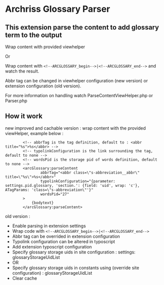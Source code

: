 # Archriss Glossary Parser #

## This extension parse the content to add glossary term to the output ##

Wrap content with provided viewhelper

Or

Wrap content with `<!--ARCGLOSSARY_begin-->|<!--ARCGLOSSARY_end-->` and watch the result.

Abbr tag can be changed in viewhelper configuration (new version) or extension configuration (old version).

For more information on handling watch ParseContentViewHelper.php or Parser.php

## How it work

new improved and cachable version :
wrap content with the provided viewHelper, example below :
```
        <!-- abbrTag is the tag definition, default to : <abbr title="%s">%s</abbr> -->
        <!-- typolinkConfiguration is the link surrounding the tag, default to none -->
        <!-- wordsPid is the storage pid of words definition, default to none -->
        <arcGlossary:parseContent
                abbrTag="<abbr class=\"s-abbreviation__abbr\" title=\"%s\">%s</abbr>"
                typolinkConfiguration="{parameter: settings.pid.glossary, 'section.': {field: 'uid', wrap: 'c'}, ATagParams: 'class=\"s-abbreviation\"'}"
                wordsPid="27"
        >
            {bodytext}
        </arcGlossary:parseContent>
```

old version :
- Enable parsing in extension settings
- Wrap code with `<!--ARCGLOSSARY_begin-->|<!--ARCGLOSSARY_end-->`
- Abbr tag can be overrided in extension configuration
- Typolink configuration can be altered in typoscript
- Add extension typoscript configuration
- Specify glossary storage uids in site configuration : settings: glossaryStorageUidList
- OR
- Specify glossary storage uids in constants using (override site configuration) : glossaryStorageUidList
- Clear cache
